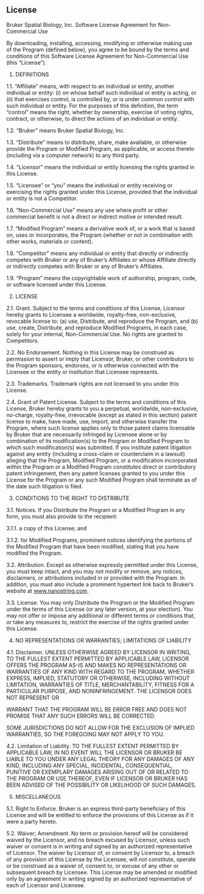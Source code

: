 ## License

Bruker Spatial Biology, Inc. Software License Agreement for Non-Commercial Use

By downloading, installing, accessing, modifying or otherwise making use of the Program (defined below), you agree to be bound by the terms and conditions of this Software License Agreement for Non-Commercial Use (this “License”).

1. DEFINITIONS

1.1. “Affiliate” means, with respect to an individual or entity, another individual or entity: (i) on whose behalf such individual or entity is acting, or (ii) that exercises control, is controlled by, or is under common control with such individual or entity. For the purposes of this definition, the term “control” means the right, whether by ownership, exercise of voting rights, contract, or otherwise, to direct the actions of an individual or entity.

1.2. “Bruker” means Bruker Spatial Biology, Inc.

1.3. “Distribute” means to distribute, share, make available, or otherwise provide the Program or Modified Program, as applicable, or access thereto (including via a computer network) to any third party.

1.4. “Licensor” means the individual or entity licensing the rights granted in this License.

1.5. “Licensee” or “you” means the individual or entity receiving or exercising the rights granted under this License, provided that the individual or entity is not a Competitor.

1.6. “Non-Commercial Use” means any use where profit or other commercial benefit is not a direct or indirect motive or intended result.

1.7. “Modified Program” means a derivative work of, or a work that is based on, uses or incorporates, the Program (whether or not in combination with other works, materials or content).

1.8. “Competitor” means any individual or entity that directly or indirectly competes with Bruker or any of Bruker’s Affiliates or whose Affiliate directly or indirectly competes with Bruker or any of Bruker’s Affiliates.

1.9. “Program” means the copyrightable work of authorship, program, code, or software licensed under this License.

2. LICENSE

2.1. Grant. Subject to the terms and conditions of this License, Licensor hereby grants to Licensee a worldwide, royalty-free, non-exclusive, revocable license to: (a) use, Distribute, and reproduce the Program, and (b) use, create, Distribute, and reproduce Modified Programs, in each case, solely for your internal, Non-Commercial Use. No rights are granted to Competitors.

2.2. No Endorsement. Nothing in this License may be construed as permission to assert or imply that Licensor, Bruker, or other contributors to the Program sponsors, endorses, or is otherwise connected with the Licensee or the entity or institution that Licensee represents.

2.3. Trademarks. Trademark rights are not licensed to you under this License.

2.4. Grant of Patent License. Subject to the terms and conditions of this License, Bruker hereby grants to you a perpetual, worldwide, non-exclusive, no-charge, royalty-free, irrevocable (except as stated in this section) patent license to make, have made, use, import, and otherwise transfer the Program, where such license applies only to those patent claims licensable by Bruker that are necessarily infringed by Licensee alone or by combination of its modification(s) to the Program or Modified Program to which such modification(s) was submitted. If you institute patent litigation against any entity (including a cross-claim or counterclaim in a lawsuit) alleging that the Program, Modified Program, or a modification incorporated within the Program or a Modified Program constitutes direct or contributory patent infringement, then any patent licenses granted to you under this License for the Program or any such Modified Program shall terminate as of the date such litigation is filed.

3. CONDITIONS TO THE RIGHT TO DISTRIBUTE

3.1. Notices. If you Distribute the Program or a Modified Program in any form, you must also provide to the recipient:

3.1.1. a copy of this License; and

3.1.2. for Modified Programs, prominent notices identifying the portions of the Modified Program that have been modified, stating that you have modified the Program.

3.2. Attribution. Except as otherwise expressly permitted under this License, you must keep intact, and you may not modify or remove, any notices, disclaimers, or attributions included in or provided with the Program. In addition, you must also include a prominent hypertext link back to Bruker’s website at www.nanostring.com.

3.3. License. You may only Distribute the Program or the Modified Program under the terms of this License (or any later version, at your election). You may not offer or impose any additional or different terms or conditions that, or take any measures to, restrict the exercise of the rights granted under this License.

4. NO REPRESENTATIONS OR WARRANTIES; LIMITATIONS OF LIABILITY

4.1. Disclaimer. UNLESS OTHERWISE AGREED BY LICENSOR IN WRITING, TO THE FULLEST EXTENT PERMITTED BY APPLICABLE LAW, LICENSOR OFFERS THE PROGRAM AS-IS AND MAKES NO REPRESENTATIONS OR WARRANTIES OF ANY KIND WITH REGARD TO THE PROGRAM, WHETHER EXPRESS, IMPLIED, STATUTORY OR OTHERWISE, INCLUDING WITHOUT LIMITATION, WARRANTIES OF TITLE, MERCHANTABILITY, FITNESS FOR A PARTICULAR PURPOSE, AND NONINFRINGEMENT. THE LICENSOR DOES NOT REPRESENT OR

WARRANT THAT THE PROGRAM WILL BE ERROR FREE AND DOES NOT PROMISE THAT ANY SUCH ERRORS WILL BE CORRECTED.

SOME JURISDICTIONS DO NOT ALLOW FOR THE EXCLUSION OF IMPLIED WARRANTIES, SO THE FOREGOING MAY NOT APPLY TO YOU.

4.2. Limitation of Liability. TO THE FULLEST EXTENT PERMITTED BY APPLICABLE LAW, IN NO EVENT WILL THE LICENSOR OR BRUKER BE LIABLE TO YOU UNDER ANY LEGAL THEORY FOR ANY DAMAGES OF ANY KIND, INCLUDING ANY SPECIAL, INCIDENTAL, CONSEQUENTIAL, PUNITIVE OR EXEMPLARY DAMAGES ARISING OUT OF OR RELATED TO THE PROGRAM OR USE THEREOF, EVEN IF LICENSOR OR BRUKER HAS BEEN ADVISED OF THE POSSIBILITY OR LIKELIHOOD OF SUCH DAMAGES.

5. MISCELLANEOUS

5.1. Right to Enforce. Bruker is an express third-party beneficiary of this License and will be entitled to enforce the provisions of this License as if it were a party hereto.

5.2. Waiver; Amendment. No term or provision hereof will be considered waived by the Licensor, and no breach excused by Licensor, unless such waiver or consent is in writing and signed by an authorized representative of Licensor. The waiver by Licensor of, or consent by Licensor to, a breach of any provision of this License by the Licensee, will not constitute, operate or be construed as a waiver of, consent to, or excuse of any other or subsequent breach by Licensee. This License may be amended or modified only by an agreement in writing signed by an authorized representative of each of Licensor and Licensee.
